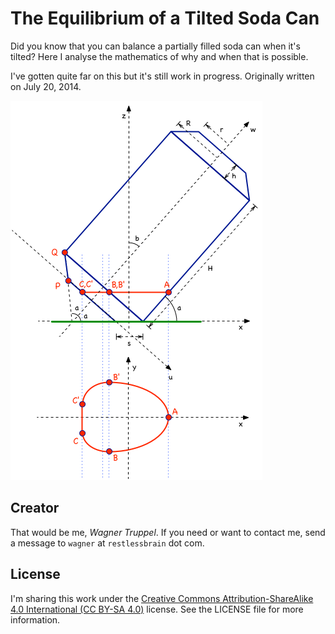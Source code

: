 # The Equilibrium of a Tilted Soda Can

Did you know that you can balance a partially filled soda can when it's tilted? Here I analyse the mathematics of why and when that is possible.

I've gotten quite far on this but it's still work in progress. Originally written on July 20, 2014.

![](tilted_coords.png)

## Creator

That would be me, _Wagner Truppel_. If you need or want to contact me, send a message to `wagner` at `restlessbrain` dot com.

## License

I'm sharing this work under the [Creative Commons Attribution-ShareAlike 4.0 International (CC BY-SA 4.0)](http://creativecommons.org/licenses/by-sa/4.0/) license. See the LICENSE file for more information.
